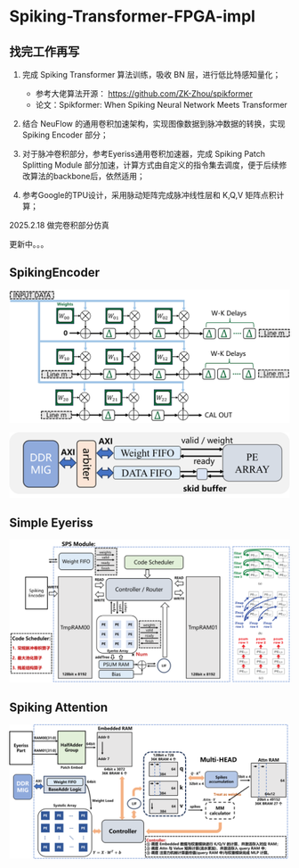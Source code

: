 # Spiking-Transformer-FPGA-impl

## 找完工作再写

1. 完成 Spiking Transformer 算法训练，吸收 BN 层，进行低比特感知量化；
    - 参考大佬算法开源： https://github.com/ZK-Zhou/spikformer
    - 论文：Spikformer: When Spiking Neural Network Meets Transformer

2. 结合 NeuFlow 的通用卷积加速架构，实现图像数据到脉冲数据的转换，实现 Spiking Encoder 部分；

3. 对于脉冲卷积部分，参考Eyeriss通用卷积加速器，完成 Spiking Patch Splitting Module 部分加速，计算方式由自定义的指令集去调度，便于后续修改算法的backbone后，依然适用；

4. 参考Google的TPU设计，采用脉动矩阵完成脉冲线性层和 K,Q,V 矩阵点积计算；

2025.2.18 做完卷积部分仿真

更新中。。。

## SpikingEncoder

![SpikingEncoder00](/Toddler_proj_fig/SpikingEncoder.png)

![SpikingEncoder01](/Toddler_proj_fig/SpikingEncoder_1.png)

## Simple Eyeriss

![Eyeriss00](/Toddler_proj_fig/Eyeriss_part.png)

## Spiking Attention

![Attention00](/Toddler_proj_fig/SpikingAttn.png)


